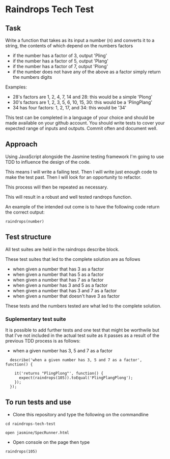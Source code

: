 # Raindrops Tech Test

## Task
Write a function that takes as its input a number (n) and converts it to a string, the contents of which depend on the numbers factors

- if the number has a factor of 3, output 'Pling'
- if the number has a factor of 5, output 'Plang'
- if the number has a factor of 7, output 'Plong'
- if the number does not have any of the above as a factor simply return the numbers digits

Examples:
- 28's factors are 1, 2, 4, 7, 14 and 28: this would be a simple 'Plong'
- 30's factors are 1, 2, 3, 5, 6, 10, 15, 30: this would be a 'PlingPlang'
- 34 has four factors: 1, 2, 17, and 34: this would be '34'

This test can be completed in a language of your choice and should be made available on your github account. You should write tests to cover your expected range of inputs and outputs. Commit often and document well.

## Approach
Using JavaScript alongside the Jasmine testing framework I'm going to use TDD to influence the design of the code.

This means I will write a failing test.
Then I will write just enough code to make the test past.
Then I will look for an opportunity to refactor.

This process will then be repeated as necessary.

This will result in a robust and well tested randrops function.

An example of the intended out come is to have the following code return the correct output:

```
raindrops(number)
```

## Test structure
All test suites are held in the raindrops describe block.

These test suites that led to the complete solution are as follows 

* when given a number that has 3 as a factor
* when given a number that has 5 as a factor
* when given a number that has 7 as a factor
* when given a number has 3 and 5 as a factor
* when given a number that has 3 and 7 as a factor
* when given a number that doesn't have 3 as factor

These tests and the numbers tested are what led to the complete solution.

### Suplementary test suite

It is possible to add further tests and one test that might be worthwile but that I've not included in the actual test suite as it passes as a result of the previous TDD process is as follows:

* when a given number has 3, 5 and 7 as a factor

```
  describe('when a given number has 3, 5 and 7 as a factor', function() {

    it('returns "PlingPlong"', function() {
      expect(raindrops(105)).toEqual('PlingPlangPlong');
    });
  });
```

## To run tests and use 

* Clone this repository and type the following on the commandline

```
cd raindrops-tech-test
```
```
open jasmine/SpecRunner.html
```

* Open console on the page then type

```
raindrops(105)
```